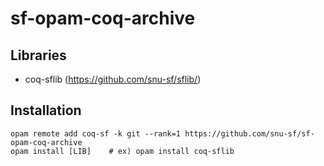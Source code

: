 # sf-opam-coq-archive

## Libraries
- coq-sflib (https://github.com/snu-sf/sflib/)

## Installation
```
opam remote add coq-sf -k git --rank=1 https://github.com/snu-sf/sf-opam-coq-archive
opam install [LIB]    # ex) opam install coq-sflib
```
